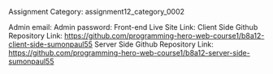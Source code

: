 
Assignment Category: assignment12_category_0002

Admin email:
Admin password:
Front-end Live Site Link:
Client Side Github Repository Link: https://github.com/programming-hero-web-course1/b8a12-client-side-sumonpaul55
Server Side Github Repository Link: https://github.com/programming-hero-web-course1/b8a12-server-side-sumonpaul55